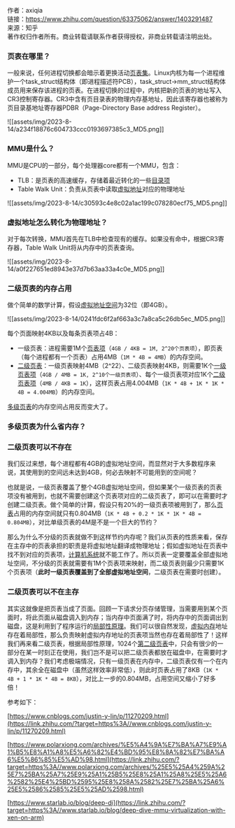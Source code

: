 作者：axiqia  
链接：https://www.zhihu.com/question/63375062/answer/1403291487  
来源：知乎  
著作权归作者所有。商业转载请联系作者获得授权，非商业转载请注明出处。  
  

### 页表在哪里？

一般来说，任何进程切换都会暗示着更换活动[页表集](https://www.zhihu.com/search?q=%E9%A1%B5%E8%A1%A8%E9%9B%86&search_source=Entity&hybrid_search_source=Entity&hybrid_search_extra=%7B%22sourceType%22%3A%22answer%22%2C%22sourceId%22%3A1403291487%7D)。Linux内核为每一个进程维护一个task_struct结构体（即进程描述符PCB），task_struct->mm_struct结构体成员用来保存该进程的页表。在进程切换的过程中，内核把新的页表的地址写入CR3控制寄存器。CR3中含有页目录表的物理内存基地址，因此该寄存器也被称为页目录基地址寄存器PDBR（Page-Directory Base address Register）。

![[assets/img/2023-8-14/a234f18876c604733ccc0193697385c3_MD5.png]]

### MMU是什么？

MMU是CPU的一部分，每个处理器core都有一个MMU，包含：

- TLB：是页表的高速缓存，存储着最近转化的一些[目录项](https://www.zhihu.com/search?q=%E7%9B%AE%E5%BD%95%E9%A1%B9&search_source=Entity&hybrid_search_source=Entity&hybrid_search_extra=%7B%22sourceType%22%3A%22answer%22%2C%22sourceId%22%3A1403291487%7D)
- Table Walk Unit：负责从页表中读取[虚拟地址](https://www.zhihu.com/search?q=%E8%99%9A%E6%8B%9F%E5%9C%B0%E5%9D%80&search_source=Entity&hybrid_search_source=Entity&hybrid_search_extra=%7B%22sourceType%22%3A%22answer%22%2C%22sourceId%22%3A1403291487%7D)对应的物理地址

![[assets/img/2023-8-14/c30593c4e8c02a1ac199c078280ecf75_MD5.png]]

### 虚拟地址怎么转化为物理地址？

对于每次转换，MMU首先在TLB中检查现有的缓存。如果没有命中，根据CR3寄存器，Table Walk Unit将从内存中的页表查询。

![[assets/img/2023-8-14/a0f227651ed8943e37d7b63aa33a4c0e_MD5.png]]

  

### 二级页表的内存占用

做个简单的数学计算，假设[虚拟地址空间](https://www.zhihu.com/search?q=%E8%99%9A%E6%8B%9F%E5%9C%B0%E5%9D%80%E7%A9%BA%E9%97%B4&search_source=Entity&hybrid_search_source=Entity&hybrid_search_extra=%7B%22sourceType%22%3A%22answer%22%2C%22sourceId%22%3A1403291487%7D)为32位（即4GB）。

![[assets/img/2023-8-14/0241fdc6f2af663a3c7a8ca5c26db5ec_MD5.png]]

每个页面映射4KB以及每条页表项占4B：

- 一级页表：进程需要1M个[页表项](https://www.zhihu.com/search?q=%E9%A1%B5%E8%A1%A8%E9%A1%B9&search_source=Entity&hybrid_search_source=Entity&hybrid_search_extra=%7B%22sourceType%22%3A%22answer%22%2C%22sourceId%22%3A1403291487%7D)（`4GB / 4KB = 1M, 2^20个页表项`），即页表（每个进程都有一个页表）占用4MB（`1M * 4B = 4MB`）的内存空间。
- [二级页表](https://www.zhihu.com/search?q=%E4%BA%8C%E7%BA%A7%E9%A1%B5%E8%A1%A8&search_source=Entity&hybrid_search_source=Entity&hybrid_search_extra=%7B%22sourceType%22%3A%22answer%22%2C%22sourceId%22%3A1403291487%7D)：一级页表映射4MB（2^22）、二级页表映射4KB，则需要1K个[一级页表项](https://www.zhihu.com/search?q=%E4%B8%80%E7%BA%A7%E9%A1%B5%E8%A1%A8%E9%A1%B9&search_source=Entity&hybrid_search_source=Entity&hybrid_search_extra=%7B%22sourceType%22%3A%22answer%22%2C%22sourceId%22%3A1403291487%7D)（`4GB / 4MB = 1K, 2^10个一级页表项`）、每个一级页表项对应1K个[二级页表项](https://www.zhihu.com/search?q=%E4%BA%8C%E7%BA%A7%E9%A1%B5%E8%A1%A8%E9%A1%B9&search_source=Entity&hybrid_search_source=Entity&hybrid_search_extra=%7B%22sourceType%22%3A%22answer%22%2C%22sourceId%22%3A1403291487%7D)（`4MB / 4KB = 1K`），这样页表占用4.004MB（`1K * 4B + 1K * 1K * 4B = 4.004MB`）的内存空间。

[多级页表](https://www.zhihu.com/search?q=%E5%A4%9A%E7%BA%A7%E9%A1%B5%E8%A1%A8&search_source=Entity&hybrid_search_source=Entity&hybrid_search_extra=%7B%22sourceType%22%3A%22answer%22%2C%22sourceId%22%3A1403291487%7D)的内存空间占用反而变大了。

  

### 多级页表为什么省内存？

### 二级页表可以不存在

我们反过来想，每个进程都有4GB的虚拟地址空间，而显然对于大多数程序来说，其使用到的空间远未达到4GB，何必去映射不可能用到的空间呢？

也就是说，一级页表覆盖了整个4GB虚拟地址空间，但如果某个一级页表的页表项没有被用到，也就不需要创建这个页表项对应的二级页表了，即可以在需要时才创建二级页表。做个简单的计算，假设只有20%的一级页表项被用到了，那么[页表](https://www.zhihu.com/search?q=%E9%A1%B5%E8%A1%A8&search_source=Entity&hybrid_search_source=Entity&hybrid_search_extra=%7B%22sourceType%22%3A%22answer%22%2C%22sourceId%22%3A1403291487%7D)占用的内存空间就只有0.804MB（`1K * 4B + 0.2 * 1K * 1K * 4B = 0.804MB`），对比单级页表的4M是不是一个巨大的节约？

那么为什么不分级的页表就做不到这样节约内存呢？我们从页表的性质来看，保存在主存中的页表承担的职责是将虚拟地址翻译成物理地址；假如虚拟地址在页表中找不到对应的页表项，[计算机系统](https://www.zhihu.com/search?q=%E8%AE%A1%E7%AE%97%E6%9C%BA%E7%B3%BB%E7%BB%9F&search_source=Entity&hybrid_search_source=Entity&hybrid_search_extra=%7B%22sourceType%22%3A%22answer%22%2C%22sourceId%22%3A1403291487%7D)就不能工作了。所以页表一定要覆盖全部虚拟地址空间，不分级的页表就需要有1M个页表项来映射，而二级页表则最少只需要1K个页表项（**此时一级页表覆盖到了全部虚拟地址空间**，二级页表在需要时创建）。

  

### 二级页表可以不在主存

其实这就像是把页表当成了页面。回顾一下请求分页存储管理，当需要用到某个页面时，将此页面从磁盘调入到内存；当内存中页面满了时，将内存中的页面调出到磁盘，这是利用到了程序运行的[局部性原理](https://www.zhihu.com/search?q=%E5%B1%80%E9%83%A8%E6%80%A7%E5%8E%9F%E7%90%86&search_source=Entity&hybrid_search_source=Entity&hybrid_search_extra=%7B%22sourceType%22%3A%22answer%22%2C%22sourceId%22%3A1403291487%7D)。我们可以很自然发现，[虚拟内存](https://www.zhihu.com/search?q=%E8%99%9A%E6%8B%9F%E5%86%85%E5%AD%98&search_source=Entity&hybrid_search_source=Entity&hybrid_search_extra=%7B%22sourceType%22%3A%22answer%22%2C%22sourceId%22%3A1403291487%7D)地址存在着局部性，那么负责映射虚拟内存地址的页表项当然也存在着局部性了！这样我们再来看二级页表，根据局部性原理，1024个[第二级页表](https://www.zhihu.com/search?q=%E7%AC%AC%E4%BA%8C%E7%BA%A7%E9%A1%B5%E8%A1%A8&search_source=Entity&hybrid_search_source=Entity&hybrid_search_extra=%7B%22sourceType%22%3A%22answer%22%2C%22sourceId%22%3A1403291487%7D)中，只会有很少的一部分在某一时刻正在使用，我们岂不是可以把二级页表都放在磁盘中，在需要时才调入到内存？我们考虑极端情况，只有一级页表在内存中，二级页表仅有一个在内存中，其余全在磁盘中（虽然这样效率非常低），则此时页表占用了8KB（`1K * 4B + 1 * 1K * 4B = 8KB`），对比上一步的0.804MB，占用空间又缩小了好多倍！

  

参考如下：

[https://www.cnblogs.com/justin-y-lin/p/11270209.html](https://link.zhihu.com/?target=https%3A//www.cnblogs.com/justin-y-lin/p/11270209.html)

[https://www.polarxiong.com/archives/%E5%A4%9A%E7%BA%A7%E9%A1%B5%E8%A1%A8%E5%A6%82%E4%BD%95%E8%8A%82%E7%BA%A6%E5%86%85%E5%AD%98.html](https://link.zhihu.com/?target=https%3A//www.polarxiong.com/archives/%25E5%25A4%259A%25E7%25BA%25A7%25E9%25A1%25B5%25E8%25A1%25A8%25E5%25A6%2582%25E4%25BD%2595%25E8%258A%2582%25E7%25BA%25A6%25E5%2586%2585%25E5%25AD%2598.html)

[https://www.starlab.io/blog/deep-di](https://link.zhihu.com/?target=https%3A//www.starlab.io/blog/deep-dive-mmu-virtualization-with-xen-on-arm)